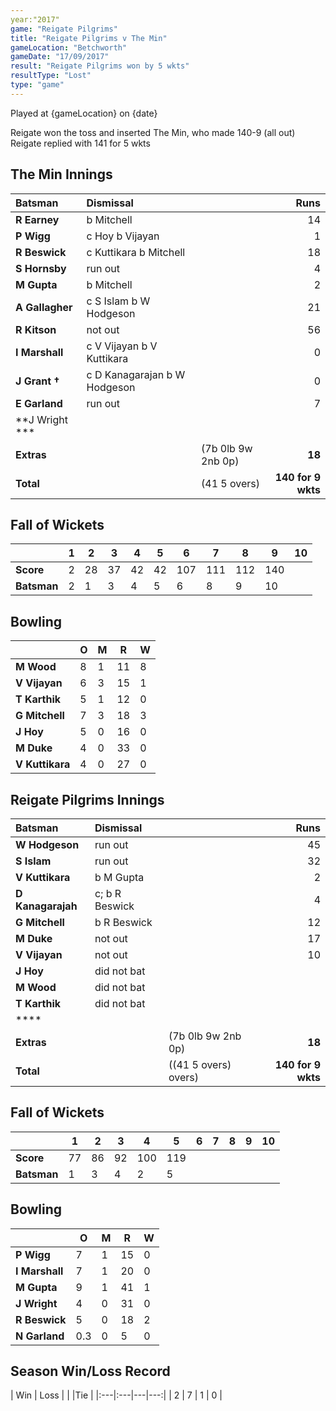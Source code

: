```yaml
---
year:"2017"
game: "Reigate Pilgrims"
title: "Reigate Pilgrims v The Min"
gameLocation: "Betchworth"
gameDate: "17/09/2017"
result: "Reigate Pilgrims won by 5 wkts"
resultType: "Lost"
type: "game"
---
```


Played at {gameLocation} on {date}

Reigate won the toss and inserted The Min, who made 140-9 (all out)  Reigate replied with 141 for 5 wkts

## The Min Innings

| Batsman | Dismissal | | Runs |
|:---|:---|---|---:|
| **R Earney** | b Mitchell |  | 14 |
| **P Wigg** | c Hoy b Vijayan |  | 1 |
| **R Beswick** | c Kuttikara b Mitchell |  | 18 |
| **S Hornsby** | run out |  | 4 |
| **M Gupta** | b Mitchell |  | 2 |
| **A Gallagher** | c S Islam b W Hodgeson |  | 21 |
| **R Kitson** | not out |  | 56 |
| **I Marshall** | c V Vijayan b V Kuttikara |  | 0 |
| **J Grant &dagger;** | c D Kanagarajan b W Hodgeson |  | 0 |
| **E Garland** | run out |  | 7 |
| **J Wright *** |  |  |  |
| **Extras** | | (7b 0lb 9w 2nb 0p) | **18** |
| **Total** | | (41 5 overs) | **140 for 9 wkts** |

## Fall of Wickets

| | **1** | **2** | **3** | **4** | **5** | **6** | **7** | **8** | **9** | **10** |
|---|---|---|---|---|---|---|---|---|---|---|
| **Score** | 2 | 28 | 37 | 42 | 42 | 107 | 111 | 112 | 140 |  |
| **Batsman** | 2 | 1 | 3 | 4 | 5 | 6 | 8 | 9 | 10 |  |

## Bowling

| | O   | M | R  | W |
|---|---|---|---|---|
| **M Wood** | 8 | 1 | 11 | 8 |
| **V Vijayan** | 6 | 3 | 15 | 1 |
| **T Karthik** | 5 | 1 | 12 | 0 |
| **G Mitchell** | 7 | 3 | 18 | 3 |
| **J Hoy** | 5 | 0 | 16 | 0 |
| **M Duke** | 4 | 0 | 33 | 0 |
| **V Kuttikara** | 4 | 0 | 27 | 0 |

## Reigate Pilgrims Innings

| Batsman | Dismissal | | Runs |
|:---|:---|---|---:|
| **W Hodgeson** | run out |  | 45 |
| **S Islam** | run out |  | 32 |
| **V Kuttikara** | b M Gupta |  | 2 |
| **D Kanagarajah** | c; b R Beswick |  | 4 |
| **G Mitchell** | b R Beswick |  | 12 |
| **M Duke** | not out |  | 17 |
| **V Vijayan** | not out |  | 10 |
| **J Hoy** | did not bat |  |  |
| **M Wood** | did not bat |  |  |
| **T Karthik** | did not bat |  |  |
| **** |  |  |  |
| **Extras** | | (7b 0lb 9w 2nb 0p) | **18** |
| **Total** | | ((41 5 overs) overs) | **140 for 9 wkts** |

## Fall of Wickets

| | **1** | **2** | **3** | **4** | **5** | **6** | **7** | **8** | **9** | **10** |
|---|---|---|---|---|---|---|---|---|---|---|
| **Score** | 77 | 86 | 92 | 100 | 119 |  |  |  |  |  |
| **Batsman** | 1 | 3 | 4 | 2 | 5 |  |  |  |  |  |

## Bowling

| | O   | M | R  | W |
|---|---|---|---|---|
| **P Wigg** | 7 | 1 | 15 | 0 |
| **I Marshall** | 7 | 1 | 20 | 0 |
| **M Gupta** | 9 | 1 | 41 | 1 |
| **J Wright** | 4 | 0 | 31 | 0 |
| **R Beswick** | 5 | 0 | 18 | 2 |
| **N Garland** | 0.3 | 0 | 5 | 0 |

## Season Win/Loss Record

| Win | Loss |  |  |Tie |
|:---|:---|---|---:|
| 2 | 7 | 1 | 0 |